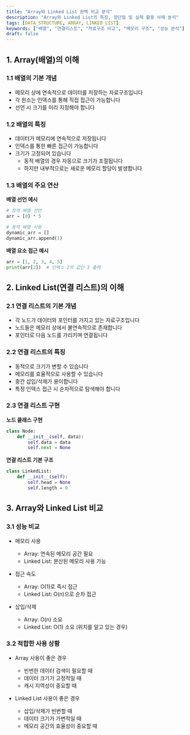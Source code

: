 ```yaml
---
title: "Array와 Linked List 완벽 비교 분석"
description: "Array와 Linked List의 특징, 장단점 및 실제 활용 사례 분석"
tags: [DATA_STRUCTURE, ARRAY, LINKED_LIST]
keywords: ["배열", "연결리스트", "자료구조 비교", "메모리 구조", "성능 분석"]
draft: false
---
```


## 1. Array(배열)의 이해

### 1.1 배열의 기본 개념
- 메모리 상에 연속적으로 데이터를 저장하는 자료구조입니다
- 각 원소는 인덱스를 통해 직접 접근이 가능합니다
- 선언 시 크기를 미리 지정해야 합니다

### 1.2 배열의 특징
- 데이터가 메모리에 연속적으로 저장됩니다
- 인덱스를 통한 빠른 접근이 가능합니다
- 크기가 고정되어 있습니다
    - 동적 배열의 경우 자동으로 크기가 조절됩니다
    - 하지만 내부적으로는 새로운 메모리 할당이 발생합니다

### 1.3 배열의 주요 연산
**배열 선언 예시**
```python
# 정적 배열 선언
arr = [0] * 5

# 동적 배열 사용
dynamic_arr = []
dynamic_arr.append(1)
```

**배열 요소 접근 예시**
```python
arr = [1, 2, 3, 4, 5]
print(arr[2])  # 인덱스 2의 값인 3 출력
```

## 2. Linked List(연결 리스트)의 이해

### 2.1 연결 리스트의 기본 개념
- 각 노드가 데이터와 포인터를 가지고 있는 자료구조입니다
- 노드들은 메모리 상에서 불연속적으로 존재합니다
- 포인터로 다음 노드를 가리키며 연결됩니다

### 2.2 연결 리스트의 특징
- 동적으로 크기가 변할 수 있습니다
- 메모리를 효율적으로 사용할 수 있습니다
- 중간 삽입/삭제가 용이합니다
- 특정 인덱스 접근 시 순차적으로 탐색해야 합니다

### 2.3 연결 리스트 구현
**노드 클래스 구현**
```python
class Node:
    def __init__(self, data):
        self.data = data
        self.next = None
```

**연결 리스트 기본 구조**
```python
class LinkedList:
    def __init__(self):
        self.head = None
        self.length = 0
```

## 3. Array와 Linked List 비교

### 3.1 성능 비교
- 메모리 사용
    - Array: 연속된 메모리 공간 필요
    - Linked List: 분산된 메모리 사용 가능

- 접근 속도
    - Array: O(1)로 즉시 접근
    - Linked List: O(n)으로 순차 접근

- 삽입/삭제
    - Array: O(n) 소요
    - Linked List: O(1) 소요 (위치를 알고 있는 경우)

### 3.2 적합한 사용 상황
- Array 사용이 좋은 경우
    - 빈번한 데이터 검색이 필요할 때
    - 데이터 크기가 고정적일 때
    - 캐시 지역성이 중요할 때

- Linked List 사용이 좋은 경우
    - 삽입/삭제가 빈번할 때
    - 데이터 크기가 가변적일 때
    - 메모리 공간의 효율성이 중요할 때